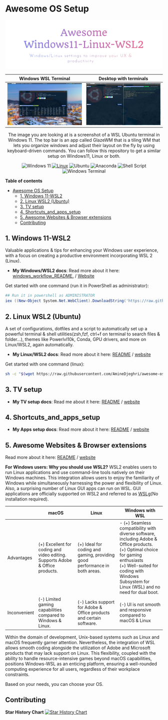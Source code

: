 # Awesome OS Setup

![Logo](docs/images/logo.png)

| Windows WSL Terminal                                          | Desktop with terminals                                             |
|---------------------------------------------------------------|--------------------------------------------------------------------|
| ![Windows WSL Terminal](docs/images/windows_wsl_terminal.png) | ![Desktop with terminals](docs/images/desktop_with_terminals.jpeg) |

<div style="text-align: center;">The image you are looking at is a screenshot of a WSL Ubuntu terminal in Windows 11. The top bar is an app called GlazeWM that is a tiling WM that lets you organize windows and adjust their layout on the fly by using keyboard-driven commands.
You can follow this repository to get a similar setup on Windows11, Linux or both.

![Windows 11](https://img.shields.io/badge/Windows%2011-%230079d5.svg?style=for-the-badge&logo=Windows%2011&logoColor=white)
[![Linux](https://img.shields.io/badge/-Linux-grey?style=for-the-badge&logo=linux)](https://www.microsoft.com/en-in/windows)
![Ubuntu](https://img.shields.io/badge/Ubuntu-E95420?style=for-the-badge&logo=ubuntu&logoColor=white)
![Anaconda](https://img.shields.io/badge/Anaconda-%2344A833.svg?style=for-the-badge&logo=anaconda&logoColor=white)
![Shell Script](https://img.shields.io/badge/shell_script-%23121011.svg?style=for-the-badge&logo=gnu-bash&logoColor=white)
![Windows Terminal](https://img.shields.io/badge/Windows%20Terminal-%234D4D4D.svg?style=for-the-badge&logo=windows-terminal&logoColor=white)
</div>

**Table of contents**
<!-- TOC -->
* [Awesome OS Setup](#awesome-os-setup)
  * [1. Windows 11-WSL2](#1-windows-11-wsl2)
  * [2. Linux WSL2 (Ubuntu)](#2-linux-wsl2-ubuntu)
  * [3. TV setup](#3-tv-setup)
  * [4. Shortcuts_and_apps_setup](#4-shortcuts_and_apps_setup)
  * [5. Awesome Websites & Browser extensions](#5-awesome-websites--browser-extensions)
  * [Contributing](#contributing)
<!-- TOC -->



## 1. Windows 11-WSL2

Valuable applications & tips for enhancing your Windows user experience, with a focus on creating a productive
environment incorporating WSL 2 (Linux).

- **My Windows/WSL2 docs**: Read more about it
  here: [windows_workflow_README.](docs/windows_workflow/README_windows.md) / [Website](https://setup.aminedjeghri.com/readme-windows.html)

Get started with one command (run it in PowerShell as administrator):

```powershell
## Run it in powershell as ADMINISTRATOR
iex ((New-Object System.Net.WebClient).DownloadString('https://raw.githubusercontent.com/AmineDjeghri/awesome-os-setup/main/docs/windows_workflow/setup_windows.ps1'))

```

## 2. Linux WSL2 (Ubuntu)

A set of configurations,
dotfiles and a script to automatically set up a powerful terminal & shell utilities(zsh,fzf, ctrl+f on terminal to
search files & folder...),
themes like Powerlvl10k, Conda, GPU drivers, and more on Linux/WSL2, again automatically.

- **My Linux/WSL2 docs**: Read more about it
  here: [README](docs/unix_workflow/README_unix.md) / [website](https://setup.aminedjeghri.com/readme-unix.html)

Get started with one command (linux):

```bash
sh -c "$(wget https://raw.githubusercontent.com/AmineDjeghri/awesome-os-setup/main/docs/unix_workflow/setup_linux.sh -O -)"
```

## 3. TV setup

- **My TV setup docs**: Read me about it
  here: [README](docs/tv_setup.md) / [website](https://setup.aminedjeghri.com/tv_setup.html)

## 4. Shortcuts_and_apps_setup

- **My Apps setup docs**: Read more about it here:
  [README](docs/apps_configuration_and_shorcuts) / [website](https://setup.aminedjeghri.com/shortcuts_and_apps_setup.html)

## 5. Awesome Websites & Browser extensions

Read more about it here:
[README](docs/awesome_websites_browser_extensions) / [website](https://setup.aminedjeghri.com/awesome-websites.html)

**For Windows users: Why you should use WSL2?**
WSL2 enables users to run Linux applications and use command-line tools natively on their Windows machines.
This integration allows users
to enjoy the familiarity of Windows while simultaneously harnessing the power and flexibility of Linux.
Also, a surprising number of Linux GUI apps can run on WSL. GUI applications are officially supported on WSL2 and
referred to as [WSLg](https://github.com/microsoft/wslg)(No installation required).

|              | macOS                                                                         | Linux                                                                      | Windows with WSL                                                                                                                                                                                                                          |
|--------------|-------------------------------------------------------------------------------|----------------------------------------------------------------------------|-------------------------------------------------------------------------------------------------------------------------------------------------------------------------------------------------------------------------------------------|
| Advantages   | (+) Excellent for coding and video editing. Supports Adobe & Office products. | (+) Ideal for coding and gaming, providing good performance in both areas. | - (+) Seamless compatibility with diverse software, including Adobe & Office products. </br> (+) Optimal choice for gaming enthusiasts </br> (+) Well-suited for coding with Windows Subsystem for Linux (WSL) and no need for dual boot. |
| Inconvenient | (-) Limited gaming capabilities compared to Windows & Linux.                  | (-) Lacks support for Adobe & Office products and certain software.        | (-) UI is not smooth and responsive compared to macOS & Linux                                                                                                                                                                             |

Within the domain of development, Unix-based systems such as Linux and macOS frequently garner attention. Nevertheless,
the integration of WSL allows smooth coding alongside the utilization of Adobe and Microsoft products that may lack
support on Linux. This flexibility, coupled with the ability to handle resource-intensive games beyond macOS
capabilities, positions Windows-WSL as an enticing platform, ensuring a well-rounded computing experience for all users,
regardless of their workplace constraints.

Based on your needs, you can choose your OS.

## Contributing



**Star History Chart**
[![Star History Chart](https://api.star-history.com/svg?repos=aminedjeghri/awesomewindows11&type=Date)](https://star-history.com/#aminedjeghri/awesomewindows11&Date)
